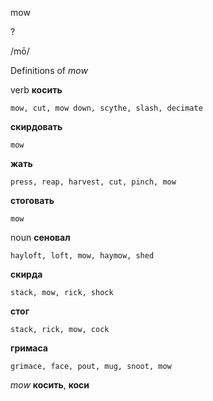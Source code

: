 mow

?

/mō/

Definitions of _mow_

verb
**косить**

    mow, cut, mow down, scythe, slash, decimate
**скирдовать**

    mow
**жать**

    press, reap, harvest, cut, pinch, mow
**стоговать**

    mow

noun
**сеновал**

    hayloft, loft, mow, haymow, shed
**скирда**

    stack, mow, rick, shock
**стог**

    stack, rick, mow, cock
**гримаса**

    grimace, face, pout, mug, snoot, mow

_mow_
**косить**, **коси**